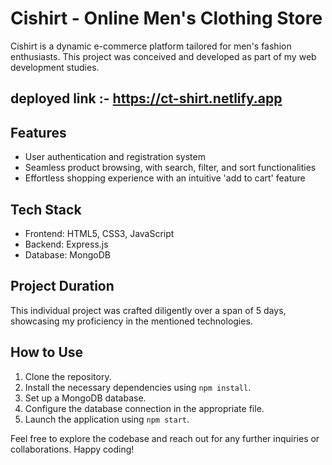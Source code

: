 # Cishirt - Online Men's Clothing Store

Cishirt is a dynamic e-commerce platform tailored for men's fashion enthusiasts. This project was conceived and developed as part of my web development studies.

## deployed link :- https://ct-shirt.netlify.app

## Features

- User authentication and registration system
- Seamless product browsing, with search, filter, and sort functionalities
- Effortless shopping experience with an intuitive 'add to cart' feature

## Tech Stack

- Frontend: HTML5, CSS3, JavaScript
- Backend: Express.js
- Database: MongoDB

## Project Duration

This individual project was crafted diligently over a span of 5 days, showcasing my proficiency in the mentioned technologies.

## How to Use

1. Clone the repository.
2. Install the necessary dependencies using `npm install`.
3. Set up a MongoDB database.
4. Configure the database connection in the appropriate file.
5. Launch the application using `npm start`.

Feel free to explore the codebase and reach out for any further inquiries or collaborations. Happy coding!
